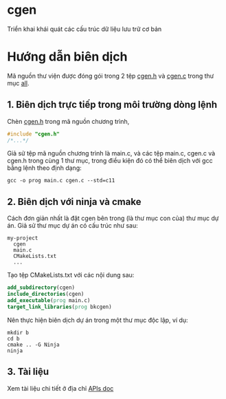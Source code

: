 # cgen
Triển khai khái quát các cấu trúc dữ liệu lưu trữ cơ bản

# Hướng dẫn biên dịch

Mã nguồn thư viện được đóng gói trong 2 tệp [cgen.h](https://github.com/bangoc/cgen/tree/v2-start-simplify/v2/all/cgen.h)
và [cgen.c](https://github.com/bangoc/cgen/tree/v2-start-simplify/v2/all/cgen.c) trong thư mục [all](https://github.com/bangoc/cgen/tree/v2-start-simplify/v2/all).

## 1. Biên dịch trực tiếp trong môi trường dòng lệnh

Chèn [cgen.h](https://github.com/bangoc/cgen/tree/v2-start-simplify/v2/all/cgen.h) trong mã nguồn chương trình,

```C
#include "cgen.h"
/*...*/
```
Giả sử tệp mã nguồn chương trình là main.c, và các tệp main.c, cgen.c và cgen.h trong cùng 1 thư mục, trong điều kiện đó có thể biên dịch với gcc bằng lệnh theo định dạng:

```console
gcc -o prog main.c cgen.c --std=c11
```

## 2. Biên dịch với ninja và cmake

Cách đơn giản nhất là đặt cgen bên trong (là thư mục con của) thư mục dự án. Giả sử thư mục dự án có cấu trúc như sau:

```console
my-project
  cgen
  main.c
  CMakeLists.txt
  ...
```

Tạo tệp CMakeLists.txt với các nội dung sau:

```cmake
add_subdirectory(cgen)
include_directories(cgen)
add_executable(prog main.c)
target_link_libraries(prog bkcgen)
```

Nên thực hiện biên dịch dự án trong một thư mục độc lập, ví dụ:

```console
mkdir b
cd b
cmake .. -G Ninja
ninja
```

## 3. Tài liệu

Xem tài liệu chi tiết ở địa chỉ [APIs doc](https://bangoc.github.io/cgen/)
